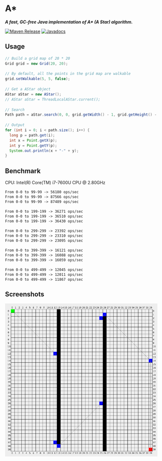 # A*

___A fast, GC-free Java implementation of A* (A Star) algorithm.___

[![Maven Release][maven-shield]][maven-link]
[![Javadocs][javadoc-shield]][javadoc-link]

## Usage

```java
// Build a grid map of 20 * 20
Grid grid = new Grid(20, 20);

// By default, all the points in the grid map are walkable
grid.setWalkable(5, 5, false);

// Get a AStar object
AStar aStar = new AStar();
// AStar aStar = ThreadLocalAStar.current();

// Search
Path path = aStar.search(0, 0, grid.getWidth() - 1, grid.getHeight() - 1, grid);

// Output
for (int i = 0; i < path.size(); i++) {
  long p = path.get(i);
  int x = Point.getX(p);
  int y = Point.getY(p);
  System.out.println(x + "-" + y);
}
```

## Benchmark

CPU: Intel(R) Core(TM) i7-7600U CPU @ 2.80GHz

```
From 0-0 to 99-99 -> 56180 ops/sec
From 0-0 to 99-99 -> 87566 ops/sec
From 0-0 to 99-99 -> 87489 ops/sec

From 0-0 to 199-199 -> 36271 ops/sec
From 0-0 to 199-199 -> 36510 ops/sec
From 0-0 to 199-199 -> 36430 ops/sec

From 0-0 to 299-299 -> 23392 ops/sec
From 0-0 to 299-299 -> 23310 ops/sec
From 0-0 to 299-299 -> 23095 ops/sec

From 0-0 to 399-399 -> 16121 ops/sec
From 0-0 to 399-399 -> 16088 ops/sec
From 0-0 to 399-399 -> 16059 ops/sec

From 0-0 to 499-499 -> 12045 ops/sec
From 0-0 to 499-499 -> 12011 ops/sec
From 0-0 to 499-499 -> 11867 ops/sec
```

## Screenshots

![Image of AStar](images/astar.png)

<!-- references -->

[maven-shield]: https://img.shields.io/maven-central/v/io.ytcode/pathfinding.png
[maven-link]: https://search.maven.org/search?q=io.ytcode.pathfinding
[javadoc-shield]: https://www.javadoc.io/badge/io.ytcode/pathfinding.svg
[javadoc-link]: https://www.javadoc.io/doc/io.ytcode/pathfinding